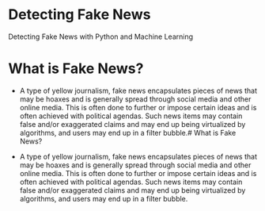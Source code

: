 # Detecting Fake News
Detecting Fake News with Python and Machine Learning

# What is Fake News?

- A type of yellow journalism, fake news encapsulates pieces of news that may be hoaxes and is generally spread through social media and other online media. This is often done to further or impose certain ideas and is often achieved with political agendas. Such news items may contain false and/or exaggerated claims and may end up being virtualized by algorithms, and users may end up in a filter bubble.# What is Fake News?

- A type of yellow journalism, fake news encapsulates pieces of news that may be hoaxes and is generally spread through social media and other online media. This is often done to further or impose certain ideas and is often achieved with political agendas. Such news items may contain false and/or exaggerated claims and may end up being virtualized by algorithms, and users may end up in a filter bubble.

